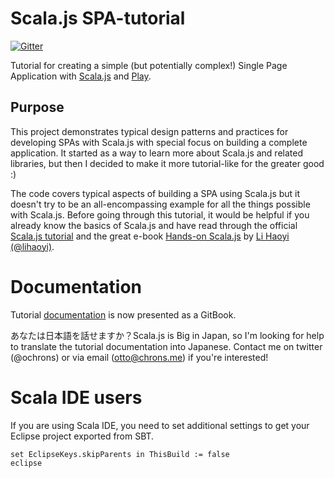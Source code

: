 # Scala.js SPA-tutorial

[![Gitter](https://badges.gitter.im/Join%20Chat.svg)](https://gitter.im/ochrons/scalajs-spa-tutorial?utm_source=badge&utm_medium=badge&utm_campaign=pr-badge)

Tutorial for creating a simple (but potentially complex!) Single Page Application with [Scala.js](http://www.scala-js.org/) and [Play](https://www.playframework.com/).

## Purpose

This project demonstrates typical design patterns and practices for developing SPAs with Scala.js with special focus on building a complete application.
It started as a way to learn more about Scala.js and related libraries, but then I decided to make it more tutorial-like for the greater good :)

The code covers typical aspects of building a SPA using Scala.js but it doesn't try to be an all-encompassing example for all the things possible with Scala.js.
Before going through this tutorial, it would be helpful if you already know the basics of Scala.js and have read through the official
[Scala.js tutorial](http://www.scala-js.org/doc/tutorial.html) and the great e-book [Hands-on Scala.js](http://lihaoyi.github.io/hands-on-scala-js/#Hands-onScala.js)
by [Li Haoyi (@lihaoyi)](https://github.com/lihaoyi).

# Documentation

Tutorial [documentation](https://ochrons.github.io/scalajs-spa-tutorial) is now presented as a GitBook.

あなたは日本語を話せますか？Scala.js is Big in Japan, so I'm looking for help to translate the tutorial documentation into Japanese. Contact me on twitter 
(@ochrons) or via email (otto@chrons.me) if you're interested!

# Scala IDE users

If you are using Scala IDE, you need to set additional settings to get your Eclipse project exported from SBT.

```
set EclipseKeys.skipParents in ThisBuild := false
eclipse
```
